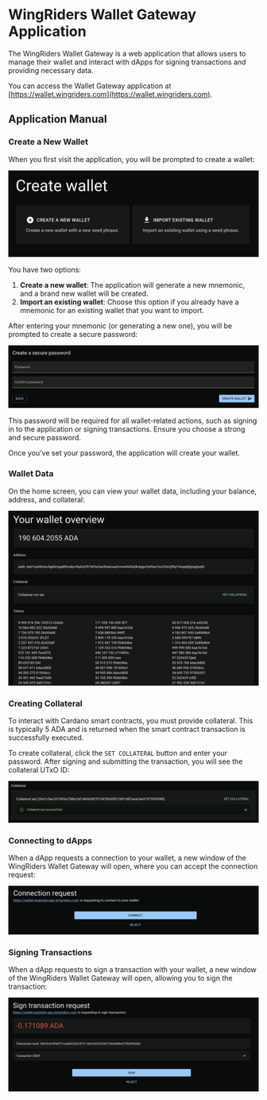 # WingRiders Wallet Gateway Application

The WingRiders Wallet Gateway is a web application that allows users to manage their wallet and interact with dApps for signing transactions and providing necessary data.

You can access the Wallet Gateway application at [https://wallet.wingriders.com](https://wallet.wingriders.com).

## Application Manual

### Create a New Wallet

When you first visit the application, you will be prompted to create a wallet:

![create wallet](./assets/create-wallet.png)

You have two options:

1. **Create a new wallet**: The application will generate a new mnemonic, and a brand new wallet will be created.
2. **Import an existing wallet**: Choose this option if you already have a mnemonic for an existing wallet that you want to import.

After entering your mnemonic (or generating a new one), you will be prompted to create a secure password:

![create password](./assets/create-password.png)

This password will be required for all wallet-related actions, such as signing in to the application or signing transactions. Ensure you choose a strong and secure password.

Once you’ve set your password, the application will create your wallet.

### Wallet Data

On the home screen, you can view your wallet data, including your balance, address, and collateral:

![wallet data](./assets/wallet-data.png)

### Creating Collateral

To interact with Cardano smart contracts, you must provide collateral. This is typically 5 ADA and is returned when the smart contract transaction is successfully executed.

To create collateral, click the `SET COLLATERAL` button and enter your password. After signing and submitting the transaction, you will see the collateral UTxO ID:

![create collateral](./assets/create-collateral.png)

### Connecting to dApps

When a dApp requests a connection to your wallet, a new window of the WingRiders Wallet Gateway will open, where you can accept the connection request:

![connection request](./assets/connection-request.png)

### Signing Transactions

When a dApp requests to sign a transaction with your wallet, a new window of the WingRiders Wallet Gateway will open, allowing you to sign the transaction:

![sign transaction request](./assets/sign-tx-request.png)
